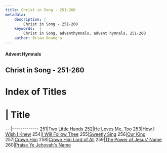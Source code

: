 ```yaml
---
title: Christ in Song - 251-260
metadata:
    description: |
        Christ in Song - 251-260
    keywords:  |
        Christ in Song, adventhymnals, advent hymnals, 251-260
    author: Brian Onang'o
---
```


#### Advent Hymnals
## Christ in Song - 251-260

# Index of Titles
# | Title                        
-- |-------------
251|[Two Little Hands](/christ-in-song/201-300/251-260/Two-Little-Hands)
252|[He Loves Me, Too](/christ-in-song/201-300/251-260/He-Loves-Me,-Too)
253|[How I Wish I Knew](/christ-in-song/201-300/251-260/How-I-Wish-I-Knew)
254|[I Will Follow Thee](/christ-in-song/201-300/251-260/I-Will-Follow-Thee)
255|[Sweetly Sing](/christ-in-song/201-300/251-260/Sweetly-Sing)
256|[Our King](/christ-in-song/201-300/251-260/Our-King)
257|[Crown Him](/christ-in-song/201-300/251-260/Crown-Him)
258|[Crown Him Lord of All](/christ-in-song/201-300/251-260/Crown-Him-Lord-of-All)
259|[The Power of Jesus' Name](/christ-in-song/201-300/251-260/The-Power-of-Jesus'-Name)
260|[Praise Ye Jehovah's Name](/christ-in-song/201-300/251-260/Praise-Ye-Jehovah's-Name)